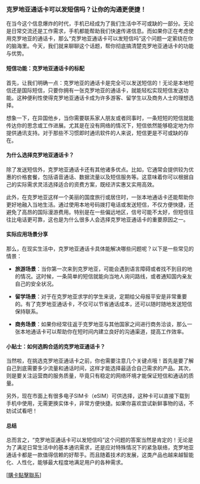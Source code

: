### 克罗地亚通话卡可以发短信吗？让你的沟通更便捷！

在当今这个信息爆炸的时代，手机已经成为了我们生活中不可或缺的一部分。无论是日常交流还是工作需求，手机都能帮助我们快速传递信息。而如果你正在考虑使用克罗地亚的通话卡，那么“克罗地亚通话卡可以发短信吗”这个问题一定萦绕在你的脑海里。今天，我们就来聊聊这个话题，帮你彻底搞清楚克罗地亚通话卡的功能与优势。

#### 短信功能：克罗地亚通话卡的标配

首先，让我们明确一点：克罗地亚的通话卡是完全可以发送短信的！无论是本地短信还是国际短信，只要你拥有一张克罗地亚的通话卡，就能轻松实现短信发送功能。这种便利性使得克罗地亚通话卡成为许多游客、留学生以及商务人士的理想选择。

想象一下，在异国他乡，当你需要联系家人朋友或者同事时，一条短短的短信就能传达你的思念或工作进展。尤其是在没有网络的情况下，短信依然能够稳定地为你提供通讯支持。对于那些不习惯即时通讯软件的人来说，短信更是不可或缺的存在。

#### 为什么选择克罗地亚通话卡？

除了发送短信外，克罗地亚通话卡还有其他诸多优点。比如，它通常会提供较为优惠的价格套餐，包括语音通话、数据流量以及短信服务等。这意味着你可以根据自己的实际需求灵活选择适合的资费方案，既经济实惠又实用高效。

此外，在克罗地亚这样一个美丽的国度旅行或居住时，一张本地通话卡还能帮助你更好地融入当地生活。通过使用本地号码拨打电话或发送短信，不仅方便快捷，还避免了高昂的国际漫游费用。特别是在一些偏远地区，信号可能不太好，但短信往往比电话更可靠，这也是为什么很多人会选择克罗地亚通话卡的重要原因之一。

#### 实际应用场景分享

那么，在现实生活中，克罗地亚通话卡具体能解决哪些问题呢？以下是一些常见的情景：

- **旅游场景**：当你第一次来到克罗地亚，可能会遇到语言障碍或者找不到目的地的情况。这时候，一条简单的短信就能向当地人询问路线，或者通知国内亲友自己的安全状况。
  
- **留学场景**：对于在克罗地亚求学的学生来说，定期给父母报平安是非常重要的。有了克罗地亚通话卡，不仅可以节省通话成本，还可以随时随地发送短信保持联系。

- **商务场景**：如果你经常往返于克罗地亚与其他国家之间进行商务洽谈，那么一张本地通话卡可以帮助你在短时间内建立良好的沟通渠道，提高工作效率。

#### 小贴士：如何选购合适的克罗地亚通话卡？

当然啦，在挑选克罗地亚通话卡之前，你也需要注意几个关键点哦！首先是要了解自己到底需要多少流量和通话时间，这样才能选择最适合自己需求的产品。其次，则是要关注运营商的服务质量，毕竟只有稳定的网络环境才能保证短信和通话的质量。

另外，现在市面上有很多电子SIM卡（eSIM）可供选择，这种卡可以直接下载到手机中使用，无需更换实体卡，非常方便快捷。如果你喜欢尝试新鲜事物的话，不妨试试看吧！

#### 总结

总而言之，“克罗地亚通话卡可以发短信吗”这个问题的答案当然是肯定的！无论是为了满足日常生活中的基本通讯需求，还是应对特殊情况下的紧急联络，克罗地亚通话卡都是一款值得信赖的好帮手。而且随着技术的发展，这类产品也越来越智能化、人性化，能够最大程度地满足用户的各种需求。

[[購卡點擊聯系](https://t.me/s/esim1088)]